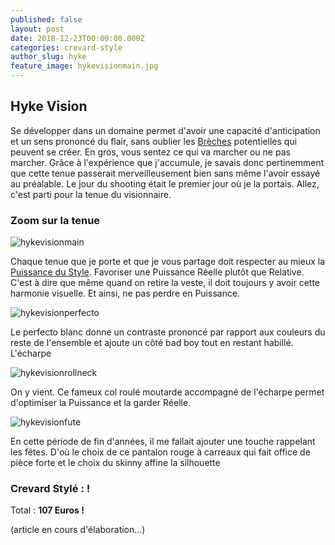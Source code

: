 ```yaml
---
published: false
layout: post
date: 2018-12-23T00:00:00.000Z
categories: crevard-style
author_slug: hyke
feature_image: hykevisionmain.jpg
---
```

## Hyke Vision

Se développer dans un domaine permet d'avoir une capacité d'anticipation et un sens prononcé du flair, sans oublier les [Brèches](http://www.crevardstyle.com/La-Chance-Selon-Hyke-part-2) potentielles qui peuvent se créer. En gros, vous sentez ce qui va marcher ou ne pas marcher. Grâce à l'expérience que j'accumule, je savais donc pertinemment que cette tenue passerait merveilleusement bien sans même l'avoir essayé au préalable. Le jour du shooting était le premier jour où je la portais. Allez, c'est parti pour la tenue du visionnaire.

### Zoom sur la tenue

![hykevisionmain]({{site.url}}/{{site.baseurl}}img/hykevisionmain.jpg)

Chaque tenue que je porte et que je vous partage doit respecter au mieux la [Puissance du Style](http://www.crevardstyle.com/La-Puissance-du-Style). Favoriser une Puissance Réelle plutôt que Relative. C'est à dire que même quand on retire la veste, il doit toujours y avoir cette harmonie visuelle. Et ainsi, ne pas perdre en Puissance.  

![hykevisionperfecto]({{site.url}}/{{site.baseurl}}img/hykevisionperfecto.jpg)

Le perfecto blanc donne un contraste prononcé par rapport aux couleurs du reste de l'ensemble et ajoute un côté bad boy tout en restant habillé. L'écharpe

![hykevisionrollneck]({{site.url}}/{{site.baseurl}}img/hykevisionrollneck.jpg)

On y vient. Ce fameux col roulé moutarde accompagné de l'écharpe permet d'optimiser la Puissance et la garder Réelle. 

![hykevisionfute]({{site.url}}/{{site.baseurl}}img/hykevisionfute.jpg)

En cette période de fin d'années, il me fallait ajouter une touche rappelant les fêtes. D'où le choix de ce pantalon rouge à carreaux qui fait office de pièce forte et le choix du skinny affine la silhouette

### Crevard Stylé :  !

Total : **107 Euros !**

(article en cours d'élaboration...)
